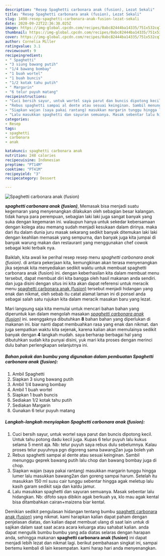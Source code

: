 ```yaml
---
description: "Resep Spaghetti carbonara anak (fusion), Lezat Sekali"
title: "Resep Spaghetti carbonara anak (fusion), Lezat Sekali"
slug: 1498-resep-spaghetti-carbonara-anak-fusion-lezat-sekali
date: 2020-09-22T22:36:38.025Z
image: https://img-global.cpcdn.com/recipes/0abc82444ba14335/751x532cq70/spaghetti-carbonara-anak-fusion-foto-resep-utama.jpg
thumbnail: https://img-global.cpcdn.com/recipes/0abc82444ba14335/751x532cq70/spaghetti-carbonara-anak-fusion-foto-resep-utama.jpg
cover: https://img-global.cpcdn.com/recipes/0abc82444ba14335/751x532cq70/spaghetti-carbonara-anak-fusion-foto-resep-utama.jpg
author: Cornelia Miller
ratingvalue: 3.1
reviewcount: 9
recipeingredient:
- " Spaghetti"
- "3 siung bawang putih"
- "1/4 bawang bombay"
- "1 buah wortel"
- "1 buah buncis"
- "1/2 kotak tahu putih"
- " Margarin"
- "6 telur puyuh matang"
recipeinstructions:
- "Cuci bersih sayur, untuk wortel saya parut dan buncis dipotong kecil. Untuk tahu potong dadu kecil juga. Kupas 6 telur puyuh lalu kukus selama 5 menit aja. Nb: telur puyuh saya rebus dulu sebelumnya. Kalau proses telur puyuhnya pgn digoreng sama bawang2an juga boleh yah"
- "Rebus spaghetti sampai al dente atau sesuai keinginan. Sambil menunggu geprek bawang putih lalu chop dan bawang bombay juga di chop."
- "Siapkan wajan (saya pakai rantang) masukkan margarin tunggu hingga lumer lalu masukkan bawang2an dan goreng sampai harum. Setelah itu masukkan 150 ml susu cair tunggu sebentar hingga agak meletup lalu kasih garam sedikit saja dan kaldu jamur."
- "Lalu masukkan spaghetti dan sayuran semuanya. Masak sebentar lalu hidangkan. Nb: difoto saya dibikin agak berkuah ya, klo mau agak kental bisa ditambahkan cairan+maizena biar kental."
categories:
- Resep
tags:
- spaghetti
- carbonara
- anak

katakunci: spaghetti carbonara anak 
nutrition: 248 calories
recipecuisine: Indonesian
preptime: "PT14M"
cooktime: "PT41M"
recipeyield: "3"
recipecategory: Dessert

---
```



![Spaghetti carbonara anak (fusion)](https://img-global.cpcdn.com/recipes/0abc82444ba14335/751x532cq70/spaghetti-carbonara-anak-fusion-foto-resep-utama.jpg)

<b><i>spaghetti carbonara anak (fusion)</i></b>, Memasak bisa menjadi suatu kegemaran yang menyenangkan dilakukan oleh sebagian besar kalangan. tidak hanya para perempuan, sebagian laki laki juga sangat banyak yang suka dengan kegemaran ini. walaupun hanya untuk sekedar kebersamaan dengan kolega atau memang sudah menjadi kesukaan dalam dirinya. maka dari itu dalam dunia juru masak sekarang sedikit banyak ditemukan laki laki dengan keahlian memasak yang sempurna, dan banyak juga kita jumpai di banyak warung makan dan restaurant yang menggunakan chef cowok sebagai koki terbaik nya.

Baiklah, kita awali ke perihal resep resep menu <i>spaghetti carbonara anak (fusion)</i>. di antara pekerjaan kita, kemungkinan akan terasa menyenangkan jika sejenak kita menyediakan sedikit waktu untuk membuat spaghetti carbonara anak (fusion) ini. dengan keberhasilan kita dalam membuat menu tersebut, dapat membuat diri kita bangga oleh hasil makanan anda sendiri. dan juga disini dengan situs ini kita akan dapat referensi untuk meracik menu <u>spaghetti carbonara anak (fusion)</u> tersebut menjadi hidangan yang enak dan nikmat, oleh sebab itu catat alamat laman ini di ponsel anda sebagai salah satu rujukan kita dalam meracik masakan baru yang lezat.




Mari langsung saja kita memulai untuk mencari bahan bahan yang diperuntuk kan dalam mengolah masakan <u><i>spaghetti carbonara anak (fusion)</i></u> ini. seenggaknya dibutuhkan <b>8</b> bahan bahan yang diperlukan di makanan ini. biar nanti dapat membuahkan rasa yang enak dan nikmat. dan juga sempatkan waktu kita sejenak, karena kalian akan memulainya sedikit banyak dengan <b>4</b> langkah mudah. saya berharap berbagai hal yang dibutuhkan sudah kita punyai disini, yuk mari kita proses dengan merinci dulu bahan perlengkapan selanjutnya ini.

<!--inarticleads1-->

##### Bahan pokok dan bumbu yang digunakan dalam pembuatan Spaghetti carbonara anak (fusion):

1. Ambil  Spaghetti
1. Siapkan 3 siung bawang putih
1. Ambil 1/4 bawang bombay
1. Ambil 1 buah wortel
1. Siapkan 1 buah buncis
1. Sediakan 1/2 kotak tahu putih
1. Sediakan  Margarin
1. Gunakan 6 telur puyuh matang




<!--inarticleads2-->

##### Langkah-langkah menyiapkan Spaghetti carbonara anak (fusion):

1. Cuci bersih sayur, untuk wortel saya parut dan buncis dipotong kecil. Untuk tahu potong dadu kecil juga. Kupas 6 telur puyuh lalu kukus selama 5 menit aja. Nb: telur puyuh saya rebus dulu sebelumnya. Kalau proses telur puyuhnya pgn digoreng sama bawang2an juga boleh yah
1. Rebus spaghetti sampai al dente atau sesuai keinginan. Sambil menunggu geprek bawang putih lalu chop dan bawang bombay juga di chop.
1. Siapkan wajan (saya pakai rantang) masukkan margarin tunggu hingga lumer lalu masukkan bawang2an dan goreng sampai harum. Setelah itu masukkan 150 ml susu cair tunggu sebentar hingga agak meletup lalu kasih garam sedikit saja dan kaldu jamur.
1. Lalu masukkan spaghetti dan sayuran semuanya. Masak sebentar lalu hidangkan. Nb: difoto saya dibikin agak berkuah ya, klo mau agak kental bisa ditambahkan cairan+maizena biar kental.




Demikian sedikit pengulasan hidangan tentang bumbu <u>spaghetti carbonara anak (fusion)</u> yang nikmat. kami harapkan kalian dapat paham dengan penjelasan diatas, dan kalian dapat membuat ulang di saat lain untuk di sajikan dalam saat saat acara acara keluarga atau sahabat kalian. anda dapat mengulik bumbu bumbu yang ada diatas selaras dengan harapan anda, sehingga makanan <b>spaghetti carbonara anak (fusion)</b> ini dapat menjadi lebih lezat dan nikmat lagi. berikut pembahasan singkat ini, sampai bertemu kembali di lain kesempatan. kami harap hari anda menyenangkan.
